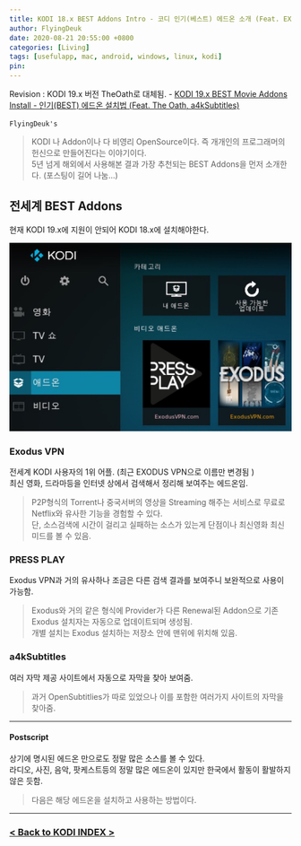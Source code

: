 ```yaml
---
title: KODI 18.x BEST Addons Intro - 코디 인기(베스트) 에드온 소개 (Feat. EXODUS VPN, PressPlay, a4kSubtitles)
author: FlyingDeuk
date: 2020-08-21 20:55:00 +0800
categories: [Living]
tags: [usefulapp, mac, android, windows, linux, kodi]
pin:
---
```


Revision : KODI 19.x 버전 TheOath로 대체됨. - [KODI 19.x BEST Movie Addons Install - 인기(BEST) 에드온 설치법 (Feat. The Oath, a4kSubtitles)](/posts/KODI-oath/)


`FlyingDeuk's`
> KODI 나 Addon이나 다 비영리 OpenSource이다. 즉 개개인의 프로그래머의 헌신으로 만들어진다는 이야기이다. <br>
5년 넘게 해외에서 사용해본 결과 가장 추천되는 BEST Addons을 먼저 소개한다. (포스팅이 길어 나눔...)

## 전세계 BEST Addons
현재 KODI 19.x에 지원이 안되어 KODI 18.x에 설치해야한다.

![kodi](/img/living/kodi/exodus.jpg)

### Exodus VPN
전세계 KODI 사용자의 1위 어플. (최근 EXODUS VPN으로 이름만 변경됨 )<br>
최신 영화, 드라마등을 인터넷 상에서 검색해서 정리해 보여주는 에드온임.
>P2P형식의 Torrent나 중국서버의 영상을 Streaming 해주는 서비스로 무료로 Netflix와 유사한 기능을 경험할 수 있다. <br>
단, 소스검색에 시간이 걸리고 실패하는 소스가 있는게 단점이나 최신영화 최신 미드를 볼 수 있음.

### PRESS PLAY
Exodus VPN과 거의 유사하나 조금은 다른 검색 결과를 보여주니 보완적으로 사용이 가능함.
> Exodus와 거의 같은 형식에 Provider가 다른 Renewal된 Addon으로 기존 Exodus 설치자는 자동으로 업데이트되며 생성됨. <br>
개별 설치는 Exodus 설치하는 저장소 안에 맨위에 위치해 있음.

### a4kSubtitles
여러 자막 제공 사이트에서 자동으로 자막을 찾아 보여줌.  
> 과거 OpenSubtitlies가 따로 있었으나 이를 포함한 여러가지 사이트의 자막을 찾아줌.

----------

#### Postscript
상기에 명시된 에드온 만으로도 정말 많은 소스를 볼 수 있다. <br>
라디오, 사진, 음악, 팟케스트등의 정말 많은 에드온이 있지만 한국에서 활동이 활발하지않은 듯함.
>다음은 해당 에드온을 설치하고 사용하는 방법이다.

--------

### [< Back to KODI INDEX >](/posts/KODI/)
